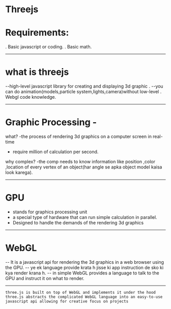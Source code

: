 # Threejs


#  Requirements: 
   . Basic javascript or coding.
   . Basic math.

---

# what is threejs
  --high-level javascript library for creating and displaying 3d graphic .
  --you can do animation(models,particle system,lights,camera)without low-level .
    Webgl code knowledge.

---

# Graphic Processing -

  what?
  -the process of rendering 3d graphics on a computer screen in real-time
  - require million of calculation per second.

  why complex?
  -the comp needs to know information like position ,color ,location of every vertex of an object(har angle se apka object model kaisa look karega).


---

# GPU
- stands for graphics processing unit
- a special type of hardware that can run simple calculation in parallel.
- Designed to handle  the demands of the rendering 3d graphics

---



# WebGL
  -- It is a javascript api for rendering the 3d graphics in a web browser using the GPU.
  -- ye ek language provide krata h jisse ki app instruction de sko ki kya render krana h.
  -- in simple WebGL provides a language to talk to the GPU and instruct it on what to render.

---

`three.js is built on top of WebGL and implements it under the hood`
`three.js abstracts the complicated WebGL language into an easy-to-use javascript api allowing for creative focus on projects `




